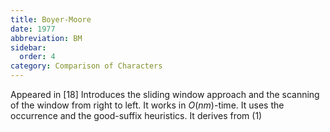 ```yaml
---
title: Boyer-Moore
date: 1977
abbreviation: BM
sidebar:
  order: 4
category: Comparison of Characters
---
```


Appeared in [18]
Introduces the sliding window approach and the scanning of the window from right to left. It works in $O(nm)$-time. It uses the occurrence and the good-suffix heuristics. It derives from (1)
